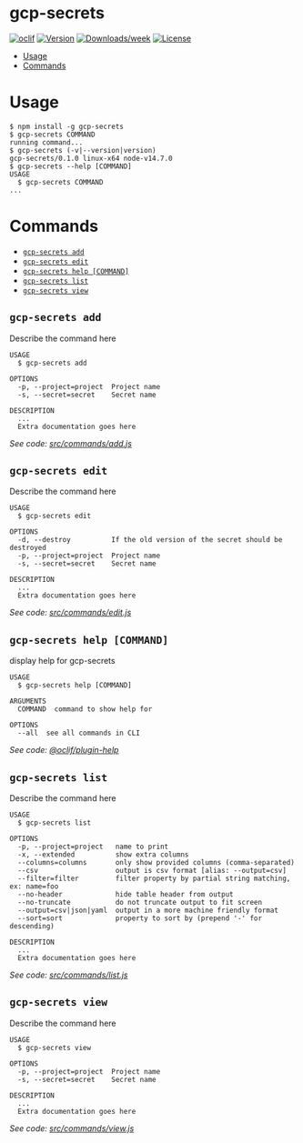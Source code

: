 gcp-secrets
===========



[![oclif](https://img.shields.io/badge/cli-oclif-brightgreen.svg)](https://oclif.io)
[![Version](https://img.shields.io/npm/v/gcp-secrets.svg)](https://npmjs.org/package/gcp-secrets)
[![Downloads/week](https://img.shields.io/npm/dw/gcp-secrets.svg)](https://npmjs.org/package/gcp-secrets)
[![License](https://img.shields.io/npm/l/gcp-secrets.svg)](https://github.com/MightySCollins/gcp-secrets/blob/master/package.json)

<!-- toc -->
* [Usage](#usage)
* [Commands](#commands)
<!-- tocstop -->
# Usage
<!-- usage -->
```sh-session
$ npm install -g gcp-secrets
$ gcp-secrets COMMAND
running command...
$ gcp-secrets (-v|--version|version)
gcp-secrets/0.1.0 linux-x64 node-v14.7.0
$ gcp-secrets --help [COMMAND]
USAGE
  $ gcp-secrets COMMAND
...
```
<!-- usagestop -->
# Commands
<!-- commands -->
* [`gcp-secrets add`](#gcp-secrets-add)
* [`gcp-secrets edit`](#gcp-secrets-edit)
* [`gcp-secrets help [COMMAND]`](#gcp-secrets-help-command)
* [`gcp-secrets list`](#gcp-secrets-list)
* [`gcp-secrets view`](#gcp-secrets-view)

## `gcp-secrets add`

Describe the command here

```
USAGE
  $ gcp-secrets add

OPTIONS
  -p, --project=project  Project name
  -s, --secret=secret    Secret name

DESCRIPTION
  ...
  Extra documentation goes here
```

_See code: [src/commands/add.js](https://github.com/MightySCollins/gcp-secrets/blob/v0.1.0/src/commands/add.js)_

## `gcp-secrets edit`

Describe the command here

```
USAGE
  $ gcp-secrets edit

OPTIONS
  -d, --destroy          If the old version of the secret should be destroyed
  -p, --project=project  Project name
  -s, --secret=secret    Secret name

DESCRIPTION
  ...
  Extra documentation goes here
```

_See code: [src/commands/edit.js](https://github.com/MightySCollins/gcp-secrets/blob/v0.1.0/src/commands/edit.js)_

## `gcp-secrets help [COMMAND]`

display help for gcp-secrets

```
USAGE
  $ gcp-secrets help [COMMAND]

ARGUMENTS
  COMMAND  command to show help for

OPTIONS
  --all  see all commands in CLI
```

_See code: [@oclif/plugin-help](https://github.com/oclif/plugin-help/blob/v3.2.0/src/commands/help.ts)_

## `gcp-secrets list`

Describe the command here

```
USAGE
  $ gcp-secrets list

OPTIONS
  -p, --project=project   name to print
  -x, --extended          show extra columns
  --columns=columns       only show provided columns (comma-separated)
  --csv                   output is csv format [alias: --output=csv]
  --filter=filter         filter property by partial string matching, ex: name=foo
  --no-header             hide table header from output
  --no-truncate           do not truncate output to fit screen
  --output=csv|json|yaml  output in a more machine friendly format
  --sort=sort             property to sort by (prepend '-' for descending)

DESCRIPTION
  ...
  Extra documentation goes here
```

_See code: [src/commands/list.js](https://github.com/MightySCollins/gcp-secrets/blob/v0.1.0/src/commands/list.js)_

## `gcp-secrets view`

Describe the command here

```
USAGE
  $ gcp-secrets view

OPTIONS
  -p, --project=project  Project name
  -s, --secret=secret    Secret name

DESCRIPTION
  ...
  Extra documentation goes here
```

_See code: [src/commands/view.js](https://github.com/MightySCollins/gcp-secrets/blob/v0.1.0/src/commands/view.js)_
<!-- commandsstop -->
